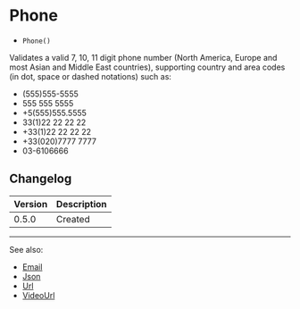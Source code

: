 # Phone

- `Phone()`

Validates a valid 7, 10, 11 digit phone number (North America, Europe and most
Asian and Middle East countries), supporting country and area codes (in dot,
space or dashed notations) such as:

- (555)555-5555
- 555 555 5555
- +5(555)555.5555
- 33(1)22 22 22 22
- +33(1)22 22 22 22
- +33(020)7777 7777
- 03-6106666

## Changelog

Version | Description
--------|-------------
  0.5.0 | Created

***
See also:

- [Email](Email.md)
- [Json](Json.md)
- [Url](Url.md)
- [VideoUrl](VideoUrl.md)
